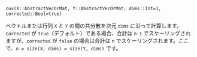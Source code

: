 ```
cov(X::AbstractVecOrMat, Y::AbstractVecOrMat; dims::Int=1, corrected::Bool=true)
```

ベクトルまたは行列 `X` と `Y` の間の共分散を次元 `dims` に沿って計算します。`corrected` が `true`（デフォルト）である場合、合計は `n-1` でスケーリングされますが、`corrected` が `false` の場合は合計は `n` でスケーリングされます。ここで、`n = size(X, dims) = size(Y, dims)` です。
